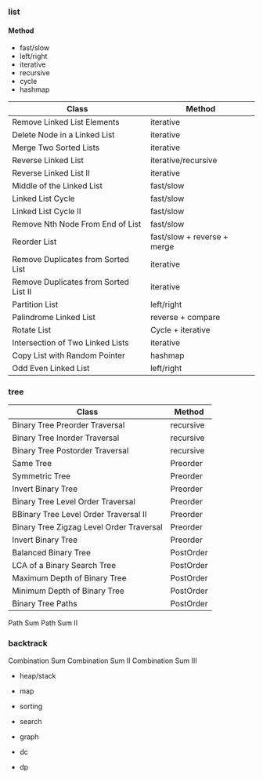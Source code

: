 ### list
#### Method
 * fast/slow
 * left/right
 * iterative
 * recursive
 * cycle
 * hashmap

|  Class | Method |
|  ----  | ----  |
| Remove Linked List Elements              | iterative                    |
| Delete Node in a Linked List             | iterative                    |
| Merge Two Sorted Lists                   | iterative                    |
| Reverse Linked List                      | iterative/recursive          |
| Reverse Linked List II                   | iterative          |
| Middle of the Linked List                | fast/slow                    |
| Linked List Cycle                        | fast/slow                    |
| Linked List Cycle II                     | fast/slow                    |
| Remove Nth Node From End of List         | fast/slow                    |
| Reorder List                             | fast/slow + reverse + merge  |
| Remove Duplicates from Sorted List       | iterative                    |
| Remove Duplicates from Sorted List II    | iterative                    |
| Partition List                           | left/right                   |
| Palindrome Linked List                   | reverse + compare            |
| Rotate List                              | Cycle + iterative            |
| Intersection of Two Linked Lists         | iterative                    |
| Copy List with Random Pointer            | hashmap                      |
| Odd Even Linked List                     | left/right                   |
 
### tree
|  Class | Method | 
|  ----  | ----  | 
| Binary Tree Preorder Traversal           | recursive                    |
| Binary Tree Inorder Traversal            | recursive                    |
| Binary Tree Postorder Traversal          | recursive                    |
| Same Tree                                | Preorder                     |
| Symmetric Tree                           | Preorder                     |
| Invert Binary Tree                       | Preorder                     |
| Binary Tree Level Order Traversal        | Preorder                     |
| BBinary Tree Level Order Traversal II    | Preorder                     |
| Binary Tree Zigzag Level Order Traversal | Preorder                     |
| Invert Binary Tree                       | Preorder                     |
| Balanced Binary Tree                     | PostOrder                    | 
| LCA of a Binary Search Tree              | PostOrder                    |
| Maximum Depth of Binary Tree             | PostOrder                    |
| Minimum Depth of Binary Tree             | PostOrder                    |
| Binary Tree Paths                        | PostOrder                    |
Path Sum
Path Sum II

### backtrack
Combination Sum
Combination Sum II
Combination Sum III

* heap/stack

* map

* sorting

* search

* graph

* dc

* dp